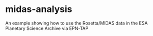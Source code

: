 # midas-analysis
An example showing how to use the Rosetta/MIDAS data in the ESA Planetary Science Archive via EPN-TAP
